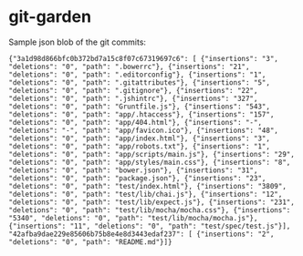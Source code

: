 git-garden
==========

Sample json blob of the git commits:

    {"3a1d98d866bfc0b372bd7a15c8f07c67319697c6": [ {"insertions": "3", "deletions": "0", "path": ".bowerrc"}, {"insertions": "21", "deletions": "0", "path": ".editorconfig"}, {"insertions": "1", "deletions": "0", "path": ".gitattributes"}, {"insertions": "5", "deletions": "0", "path": ".gitignore"}, {"insertions": "22", "deletions": "0", "path": ".jshintrc"}, {"insertions": "327", "deletions": "0", "path": "Gruntfile.js"}, {"insertions": "543", "deletions": "0", "path": "app/.htaccess"}, {"insertions": "157", "deletions": "0", "path": "app/404.html"}, {"insertions": "-", "deletions": "-", "path": "app/favicon.ico"}, {"insertions": "48", "deletions": "0", "path": "app/index.html"}, {"insertions": "3", "deletions": "0", "path": "app/robots.txt"}, {"insertions": "1", "deletions": "0", "path": "app/scripts/main.js"}, {"insertions": "29", "deletions": "0", "path": "app/styles/main.css"}, {"insertions": "8", "deletions": "0", "path": "bower.json"}, {"insertions": "31", "deletions": "0", "path": "package.json"}, {"insertions": "23", "deletions": "0", "path": "test/index.html"}, {"insertions": "3809", "deletions": "0", "path": "test/lib/chai.js"}, {"insertions": "12", "deletions": "0", "path": "test/lib/expect.js"}, {"insertions": "231", "deletions": "0", "path": "test/lib/mocha/mocha.css"}, {"insertions": "5340", "deletions": "0", "path": "test/lib/mocha/mocha.js"}, {"insertions": "11", "deletions": "0", "path": "test/spec/test.js"}], "42afba9dae229e85606b75b8e4e8d3443edaf237": [ {"insertions": "2", "deletions": "0", "path": "README.md"}]}
